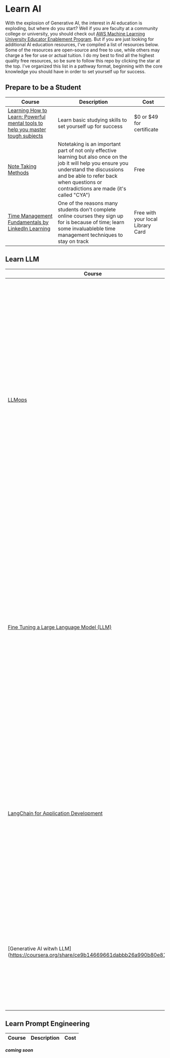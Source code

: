 # Learn AI 
With the explosion of Generative AI, the interest in AI education is exploding, but where do you start? Well if you are faculty at a community college or university, you should check out [AWS Machine Learning University Educator Enablement Program](https://aws.amazon.com/machine-learning/educators/). But if you are just looking for additional AI education resources, I've compiled a list of resources below. Some of the resources are open-source and free to use, while others may charge a fee for use or actual tuition. I do my best to find all the highest quality free resources, so be sure to follow this repo by clicking the star at the top. I've organized this list in a pathway format, beginning with the core knowledge you should have in order to set yourself up for success. 

## Prepare to be a Student
Course | Description | Cost 
---|---|---|
[Learning How to Learn: Powerful mental tools to help you master tough subjects](https://www.coursera.org/learn/learning-how-to-learn) | Learn basic studying skills to set yourself up for success | $0 or $49 for certificate
[Note Taking Methods](https://collegeinfogeek.com/how-to-take-notes-in-college/) | Notetaking is an important part of not only effective learning but also once on the job it will help you ensure you understand the discussions and be able to refer back when questions or contradictions are made (it's called "CYA") | Free
[Time Management Fundamentals by LinkedIn Learning](https://www.linkedin.com/learning/time-management-fundamentals-14548057/the-power-of-managing-your-time) | One of the reasons many students don't complete online courses they sign up for is because of time; learn some invaluableble time management techniques to stay on track | Free with your local Library Card


## Learn LLM
Course | Description | Cost 
---|---|---|
[LLMops](https://www.deeplearning.ai/short-courses/llmops/) | In this course, you’ll go through the LLMOps pipeline of pre-processing training data for supervised instruction tuning, and adapt a supervised tuning pipeline to train and deploy a custom LLM. This is useful in creating an LLM workflow for your specific application. For example, creating a question-answer chatbot tailored to answer Python coding questions, which you’ll do in this course. | Free
[Fine Tuning a Large Language Model (LLM)](https://www.deeplearning.ai/short-courses/finetuning-large-language-models/) | With finetuning, you’re able to take your own data to train the model on it, and update the weights of the neural nets in the LLM, changing the model compared to other methods like prompt engineering and Retrieval Augmented Generation. Finetuning allows the model to learn style, form, and can update the model with new knowledge to improve results | Free
[LangChain for Application Development](https://www.deeplearning.ai/short-courses/langchain-for-llm-application-development/) | This one-hour course, instructed by the creator of LangChain Harrison Chase as well as Andrew Ng will vastly expand the possibilities for leveraging powerful language models, where you can now create incredibly robust applications in a matter of hours | Free
[Generative AI witwh LLM] (https://coursera.org/share/ce9b14669661dabbb26a990b80e81a13) | In Generative AI with Large Language Models (LLMs), created in partnership with AWS, you’ll learn the fundamentals of how generative AI works, and how to deploy it in real-world applications | Free with option for Certificate of Completion for $49

## Learn Prompt Engineering
Course | Description | Cost 
---|---|---|
***coming soon***
